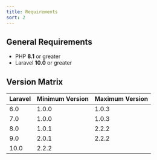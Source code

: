 ```yaml
---
title: Requirements
sort: 2
---
```


## General Requirements

-   PHP **8.1** or greater
-   Laravel **10.0** or greater

## Version Matrix

| Laravel | Minimum Version | Maximum Version |
| ------- | --------------- |-----------------|
| 6.0     | 1.0.0           | 1.0.3           |
| 7.0     | 1.0.0           | 1.0.3           |
| 8.0     | 1.0.1           | 2.2.2           |
| 9.0     | 2.0.1           | 2.2.2           |
| 10.0    | 2.2.2           |                 |
